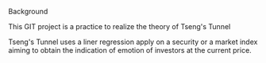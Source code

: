 Background

This GIT project is a practice to realize the theory of Tseng's Tunnel

Tseng's Tunnel uses a liner regression apply on a security or a market index aiming to obtain the indication of emotion of investors at the current price.
